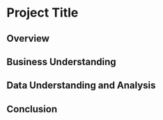 # Project Title

## Overview

## Business Understanding

## Data Understanding and Analysis

## Conclusion

